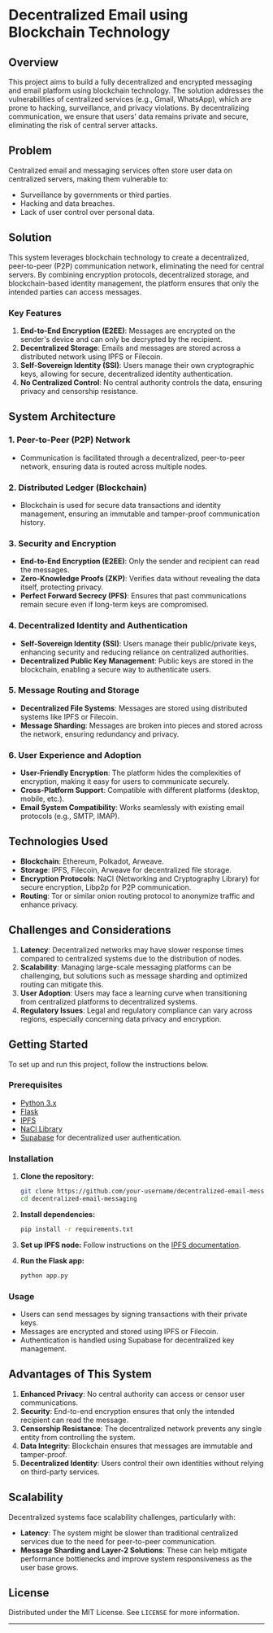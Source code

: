 # Decentralized Email using Blockchain Technology

## Overview

This project aims to build a fully decentralized and encrypted messaging and email platform using blockchain technology. The solution addresses the vulnerabilities of centralized services (e.g., Gmail, WhatsApp), which are prone to hacking, surveillance, and privacy violations. By decentralizing communication, we ensure that users' data remains private and secure, eliminating the risk of central server attacks.

## Problem

Centralized email and messaging services often store user data on centralized servers, making them vulnerable to:
- Surveillance by governments or third parties.
- Hacking and data breaches.
- Lack of user control over personal data.

## Solution

This system leverages blockchain technology to create a decentralized, peer-to-peer (P2P) communication network, eliminating the need for central servers. By combining encryption protocols, decentralized storage, and blockchain-based identity management, the platform ensures that only the intended parties can access messages.

### Key Features
1. **End-to-End Encryption (E2EE)**: Messages are encrypted on the sender's device and can only be decrypted by the recipient.
2. **Decentralized Storage**: Emails and messages are stored across a distributed network using IPFS or Filecoin.
3. **Self-Sovereign Identity (SSI)**: Users manage their own cryptographic keys, allowing for secure, decentralized identity authentication.
4. **No Centralized Control**: No central authority controls the data, ensuring privacy and censorship resistance.

## System Architecture

### 1. **Peer-to-Peer (P2P) Network**
   - Communication is facilitated through a decentralized, peer-to-peer network, ensuring data is routed across multiple nodes.
   
### 2. **Distributed Ledger (Blockchain)**
   - Blockchain is used for secure data transactions and identity management, ensuring an immutable and tamper-proof communication history.

### 3. **Security and Encryption**
   - **End-to-End Encryption (E2EE)**: Only the sender and recipient can read the messages.
   - **Zero-Knowledge Proofs (ZKP)**: Verifies data without revealing the data itself, protecting privacy.
   - **Perfect Forward Secrecy (PFS)**: Ensures that past communications remain secure even if long-term keys are compromised.

### 4. **Decentralized Identity and Authentication**
   - **Self-Sovereign Identity (SSI)**: Users manage their public/private keys, enhancing security and reducing reliance on centralized authorities.
   - **Decentralized Public Key Management**: Public keys are stored in the blockchain, enabling a secure way to authenticate users.

### 5. **Message Routing and Storage**
   - **Decentralized File Systems**: Messages are stored using distributed systems like IPFS or Filecoin.
   - **Message Sharding**: Messages are broken into pieces and stored across the network, ensuring redundancy and privacy.

### 6. **User Experience and Adoption**
   - **User-Friendly Encryption**: The platform hides the complexities of encryption, making it easy for users to communicate securely.
   - **Cross-Platform Support**: Compatible with different platforms (desktop, mobile, etc.).
   - **Email System Compatibility**: Works seamlessly with existing email protocols (e.g., SMTP, IMAP).

## Technologies Used

- **Blockchain**: Ethereum, Polkadot, Arweave.
- **Storage**: IPFS, Filecoin, Arweave for decentralized file storage.
- **Encryption Protocols**: NaCl (Networking and Cryptography Library) for secure encryption, Libp2p for P2P communication.
- **Routing**: Tor or similar onion routing protocol to anonymize traffic and enhance privacy.

## Challenges and Considerations

1. **Latency**: Decentralized networks may have slower response times compared to centralized systems due to the distribution of nodes.
2. **Scalability**: Managing large-scale messaging platforms can be challenging, but solutions such as message sharding and optimized routing can mitigate this.
3. **User Adoption**: Users may face a learning curve when transitioning from centralized platforms to decentralized systems.
4. **Regulatory Issues**: Legal and regulatory compliance can vary across regions, especially concerning data privacy and encryption.

## Getting Started

To set up and run this project, follow the instructions below.

### Prerequisites
- [Python 3.x](https://www.python.org/)
- [Flask](https://flask.palletsprojects.com/)
- [IPFS](https://ipfs.io/)
- [NaCl Library](https://nacl.cr.yp.to/)
- [Supabase](https://supabase.com/) for decentralized user authentication.

### Installation

1. **Clone the repository:**
   ```bash
   git clone https://github.com/your-username/decentralized-email-messaging.git
   cd decentralized-email-messaging
   ```

2. **Install dependencies:**
   ```bash
   pip install -r requirements.txt
   ```

3. **Set up IPFS node:**
   Follow instructions on the [IPFS documentation](https://docs.ipfs.io/install/).

4. **Run the Flask app:**
   ```bash
   python app.py
   ```

### Usage

- Users can send messages by signing transactions with their private keys.
- Messages are encrypted and stored using IPFS or Filecoin.
- Authentication is handled using Supabase for decentralized key management.

## Advantages of This System

1. **Enhanced Privacy**: No central authority can access or censor user communications.
2. **Security**: End-to-end encryption ensures that only the intended recipient can read the message.
3. **Censorship Resistance**: The decentralized network prevents any single entity from controlling the system.
4. **Data Integrity**: Blockchain ensures that messages are immutable and tamper-proof.
5. **Decentralized Identity**: Users control their own identities without relying on third-party services.

## Scalability

Decentralized systems face scalability challenges, particularly with:
- **Latency**: The system might be slower than traditional centralized services due to the need for peer-to-peer communication.
- **Message Sharding and Layer-2 Solutions**: These can help mitigate performance bottlenecks and improve system responsiveness as the user base grows.

## License

Distributed under the MIT License. See `LICENSE` for more information.

---
